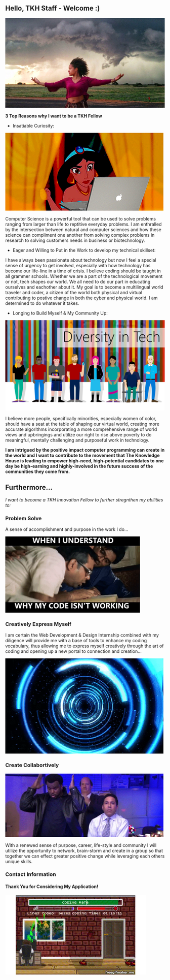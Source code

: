 ## Hello, TKH Staff - Welcome :)

</div>

![](tornado.jpeg)

**3 Top Reasons why I want to be a TKH Fellow**

* Insatiable Curiosity:

![](jasminecomp.gif) 

Computer Science is a powerful tool that can be used to solve problems ranging from larger than life to reptitive everyday problems. I am enthralled by the intersection between natural and computer sciences and how these science can compliment one another from solving complex problems in research to solving customers needs in business or biotechnology.

 * Eager and Willing to Put in the Work to develop my technical skillset:

I have always been passionate about technology but now I feel a special sense of urgency to get involved, especially with how technology has become our life-line in a time of crisis. I believe coding should be taught in all grammer schools. Whether we are a part of the technological movement or not, tech shapes our world. We all need to do our part in educating ourselves and eachother about it. My goal is to become a multilingual world traveler and coder, a citizen of the world both physical and virtual contributing to postive change in both the cyber and physical world. I am determined to do whatever it takes.

 * Longing to Build Myself & My Community Up:

![](diversity%20in%20tech.png)

I believe more people, specifically minorities, especially women of color, should have a seat at the table of shaping our virtual world, creating more accurate algorithms incorporating a more comprehensive range of world views and upbringings and utilize our right to rise above poverty to do meaningful, mentally challenging and purposeful work in technology.

**I am intrigued by the positive impact computer programming can create in the world and I want to contribute to the movement that The Knowledge House is leading to empower high-need, high-potential candidates to one day be high-earning and highly-involved in the future success of the communities they come from.**


## Furthermore...
_I want to become a TKH Innovation Fellow to further stregnthen my abilities to:_

### Problem Solve
A sense of accomplishment and purpose in the work I do...

![](aha%20moment%20code.gif)

### Creatively Express Myself
I am certain the Web Development & Design Internship combined with my diligence will provide me with a base of tools to enhance my coding vocabulary, thus allowing me to express myself creatively through the art of coding and opening up a new portal to connection and creation...

![](portal%20cs.gif)

### Create Collabortively
![](teamworkoffice.gif)

With a renewed sense of purpose, career, life-style and community I will utilize the opportunity to network, brain-storm and create in a group so that together we can effect greater positive change while leveraging each others unique skills.


### Contact Information

#### Thank You for Considering My Application!

![](codingvideogame.gif)



